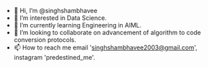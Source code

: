 - 👋 Hi, I’m @singhshambhavee
- 👀 I’m interested in Data Science.
- 🌱 I’m currently learning Engineering in AIML.
- 💞️ I’m looking to collaborate on advancement of algorithm to code conversion protocols.
- 📫 How to reach me email 'singhshambhavee2003@gmail.com', instagram 'predestined_me'. 

<!---
singhshambhavee/singhshambhavee is a ✨ special ✨ repository because its `README.md` (this file) appears on your GitHub profile.
You can click the Preview link to take a look at your changes.
--->

